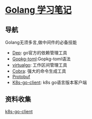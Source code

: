 # [Golang 学习笔记](https://www.gitbook.com/book/henryz/study-golang)

## 导航

Golang无须多言,做中间件的必备技能

- [Dep](https://github.com/golang/dep): go官方的依赖管理工具
- [Gopkg-toml](https://github.com/golang/dep/blob/master/docs/Gopkg.toml.md):Gopkg-toml语法
- [virtualgo](https://github.com/GetStream/vg#workspace-import-modes): 工作区间管理工具
- [Cobra](https://github.com/spf13/cobra): 强大的命令生成工具
- [Protobuf](https://github.com/golang/protobuf)
- [K8s-go-client](https://github.com/kubernetes/client-go): k8s go语言版本客户端

## 资料收集

[k8s-go-client](http://www.huweihuang.com/article/source-analysis/client-go-source-analysis/)
